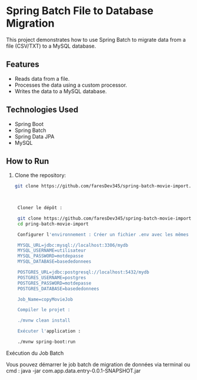 # Spring Batch File to Database Migration

This project demonstrates how to use Spring Batch to migrate data from a file (CSV/TXT) to a MySQL database.

## Features
- Reads data from a file.
- Processes the data using a custom processor.
- Writes the data to a MySQL database.

## Technologies Used
- Spring Boot
- Spring Batch
- Spring Data JPA
- MySQL

## How to Run
1. Clone the repository:
   ```bash
   git clone https://github.com/faresDev345/spring-batch-movie-import.git
 
 

    Cloner le dépôt :

    git clone https://github.com/faresDev345/spring-batch-movie-import.git
    cd pring-batch-movie-import

    Configurer l'environnement : Créer un fichier .env avec les mêmes entrées que .env.example :

    MYSQL_URL=jdbc:mysql://localhost:3306/mydb
    MYSQL_USERNAME=utilisateur
    MYSQL_PASSWORD=motdepasse
    MYSQL_DATABASE=basededonnees

    POSTGRES_URL=jdbc:postgresql://localhost:5432/mydb
    POSTGRES_USERNAME=postgres
    POSTGRES_PASSWORD=motdepasse
    POSTGRES_DATABASE=basededonnees

    Job_Name=copyMovieJob

    Compiler le projet :

    ./mvnw clean install

    Exécuter l'application :

    ./mvnw spring-boot:run

Exécution du Job Batch

Vous pouvez démarrer le job batch de migration de données via terminal ou cmd : java -jar com.app.data.entry-0.0.1-SNAPSHOT.jar
